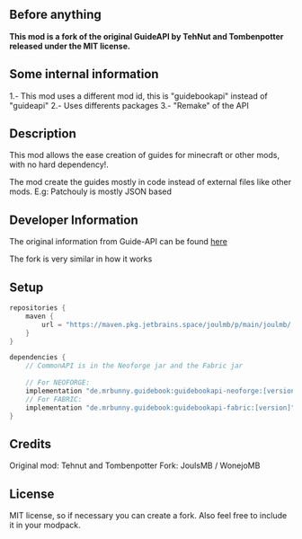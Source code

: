 ## **Before anything**

**This mod is a fork of the original GuideAPI by TehNut and Tombenpotter released under the MIT license.**

## **Some internal information**

1.- This mod uses a different mod id, this is "guidebookapi" instead of "guideapi"
2.- Uses differents packages
3.- "Remake" of the API

## Description

This mod allows the ease creation of guides for minecraft or other mods, with no hard dependency!.

The mod create the guides mostly in code instead of external files like other mods. E.g: Patchouly is mostly JSON based

## Developer Information
The original information from Guide-API can be found [here](http://guide-api.readthedocs.org/en/latest/)

The fork is very similar in how it works

## Setup
```gradle
repositories {
    maven {
        url = "https://maven.pkg.jetbrains.space/joulmb/p/main/joulmb/
    }
}

dependencies {
    // CommonAPI is in the Neoforge jar and the Fabric jar
    
    // For NEOFORGE:
    implementation "de.mrbunny.guidebook:guidebookapi-neoforge:[version]"
    // For FABRIC:
    implementation "de.mrbunny.guidebook:guidebookapi-fabric:[version]"
}
```

## Credits

Original mod: Tehnut and Tombenpotter
Fork: JoulsMB / WonejoMB

## License
MIT license, so if necessary you can create a fork.
Also feel free to include it in your modpack.